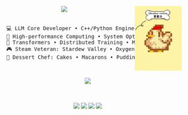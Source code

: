 <div align="center">
<img src="https://github.com/cold122/cold122/blob/main/assets/Stardew%20Valley.jpeg" width="25%" align="right" />
<img src="https://readme-typing-svg.demolab.com?font=Inconsolata&weight=500&size=50&duration=1500&pause=100&color=4B9CD3&center=true&vCenter=true&multiline=true&repeat=false&random=false&width=1300&height=140&lines=Hey+there;I'm+cold122%2C+LLM+developer+and+game+enthusiast+%F0%9F%91%BB" width="70%" />
<br><br>
<pre>
    💻 LLM Core Developer • C++/Python Engineer
    🚀 High-performance Computing • System Optimization
    🧠 Transformers • Distributed Training • Model Serving
    🎮 Steam Veteran: Stardew Valley • Oxygen Not Included • GTA
    🍰 Dessert Chef: Cakes • Macarons • Puddings • Soufflés
</pre>
<br><br>
<img src="https://raw.githubusercontent.com/innng/innng/master/assets/kyubey.gif" height="40" />
<br><br><br>
    
[![](https://img.shields.io/badge/Steam-171a21?logo=steam&logoColor=white)](https://steamcommunity.com/profiles/76561198837604341/)
[![](https://img.shields.io/badge/Python-3776AB?logo=python&logoColor=white)]()
[![](https://img.shields.io/badge/C++-00599C?logo=c%2B%2B&logoColor=white)]()
[![](https://img.shields.io/badge/TensorFlow-FF6F00?logo=tensorflow&logoColor=white)]()
</div>

